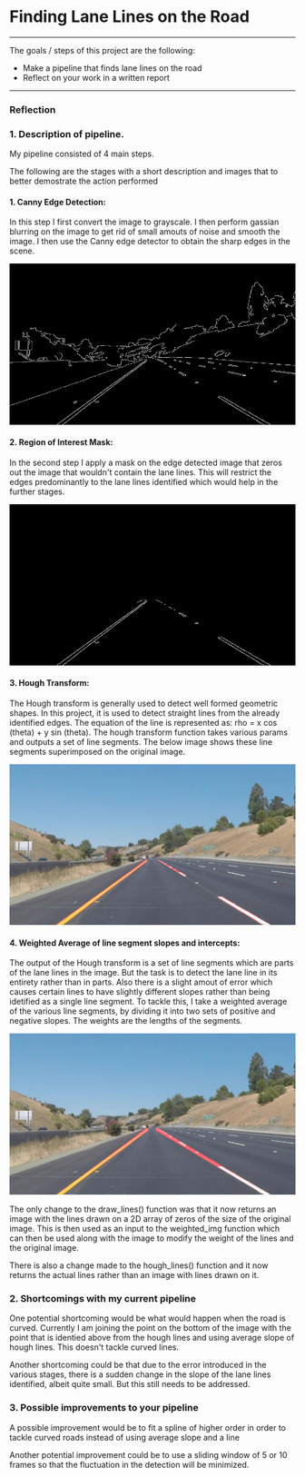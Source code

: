 # **Finding Lane Lines on the Road** 

---

The goals / steps of this project are the following:
* Make a pipeline that finds lane lines on the road
* Reflect on your work in a written report


[//]: # (Image References)

[image1]: ./pipeline_stages_images/solidYellowCurve2_edges.jpg "Edges"
[image2]: ./pipeline_stages_images/solidYellowCurve2_masked.jpg "Masked Edges"
[image3]: ./pipeline_stages_images/solidYellowCurve2_hough.jpg "Hough"
[image4]: ./pipeline_stages_images/solidYellowCurve2_final.jpg "Final"

---

### Reflection

### 1. Description of pipeline.

My pipeline consisted of 4 main steps.

The following are the stages with a short description and images that to better demostrate the action performed

#### 1. Canny Edge Detection:

In this step I first convert the image to grayscale. I then perform gassian blurring on the image to get rid of small amouts of noise and smooth the image. I then use the Canny edge detector to obtain the sharp edges in the scene.

![alt text][image1]

#### 2. Region of Interest Mask:

In the second step I apply a mask on the edge detected image that zeros out the image that wouldn't contain the lane lines. This will restrict the edges predominantly to the lane lines identified which would help in the further stages.

![alt text][image2]

#### 3. Hough Transform:

The Hough transform is generally used to detect well formed geometric shapes. In this project, it is used to detect straight lines from the already identified edges. The equation of the line is represented as: rho = x cos (theta) + y sin (theta).
The hough transform function takes various params and outputs a set of line segments. The below image shows these line segments superimposed on the original image.

![alt text][image3]

#### 4. Weighted Average of line segment slopes and intercepts:

The output of the Hough transform is a set of line segments which are parts of the lane lines in the image. But the task is to detect the lane line in its entirety rather than in parts. Also there is a slight amout of error which causes certain lines to have slightly different slopes rather than being idetified as a single line segment. To tackle this, I take a weighted average of the various line segments, by dividing it into two sets of positive and negative slopes. The weights are the lengths of the segments.

![alt text][image4]


The only change to the draw_lines() function was that it now returns an image with the lines drawn on a 2D array of zeros of the size of the original image. This is then used as an input to the weighted_img function which can then be used along with the image to modify the weight of the lines and the original image.

There is also a change made to the hough_lines() function and it now returns the actual lines rather than an image with lines drawn on it.


### 2. Shortcomings with my current pipeline


One potential shortcoming would be what would happen when the road is curved. Currently I am joining the point on the bottom of the image with the point that is identied above from the hough lines and using average slope of hough lines. This doesn't tackle curved lines.

Another shortcoming could be that due to the error introduced in the various stages, there is a sudden change in the slope of the lane lines identified, albeit quite small. But this still needs to be addressed.


### 3. Possible improvements to your pipeline

A possible improvement would be to fit a spline of higher order in order to tackle curved roads instead of using average slope and a line

Another potential improvement could be to use a sliding window of 5 or 10 frames so that the fluctuation in the detection will be minimized.
